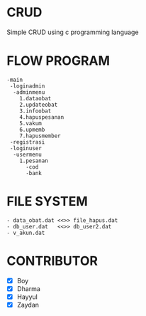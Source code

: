 # CRUD
Simple CRUD using c programming language
# FLOW PROGRAM
```
-main
 -loginadmin
  -adminmenu
	1.dataobat
	2.updateobat
	3.infoobat
	4.hapuspesanan
	5.vakum
	6.upmemb
	7.hapusmember
 -registrasi
 -loginuser
  -usermenu
	1.pesanan
	  -cod
	  -bank
```
# FILE SYSTEM
```
- data_obat.dat	<<>> file_hapus.dat
- db_user.dat	<<>> db_user2.dat
- v_akun.dat
```
# CONTRIBUTOR
- [x] Boy
- [x] Dharma
- [x] Hayyul
- [x] Zaydan
